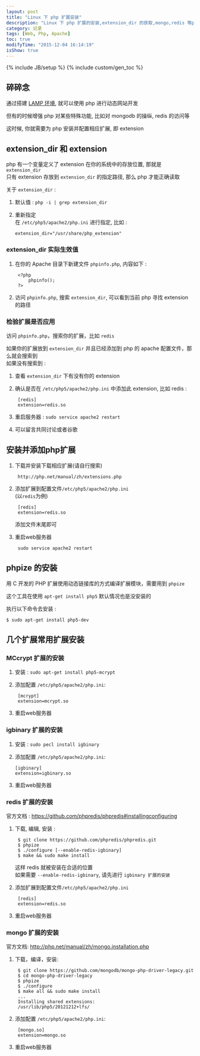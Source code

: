 ```yaml
---
layout: post
title: "Linux 下 php 扩展安装"
description: "Linux 下 php 扩展的安装,extension_dir 的获取,mongo,redis 等php扩展安装"
category: 记录
tags: [Web, Php, Apache]
toc: true
modifyTime: "2015-12-04 16:14:19"
isShow: true
---
```

{% include JB/setup %}
{% include custom/gen_toc %}

## 碎碎念

通过搭建 [LAMP 环境](/lamp-build), 就可以使用 php 进行动态网站开发  

但有的时候增强 php 对某些特殊功能, 比如对 mongodb 的操纵, redis 的访问等  

这时候, 你就需要为 php 安装并配置相应扩展, 即 extension  

## extension_dir 和 extension  

php 有一个变量定义了 extension 在你的系统中的存放位置, 那就是 `extension_dir`  
只有 extension 存放到 `extension_dir` 的指定路径, 那么 php 才能正确读取  

关于 `extension_dir` :  

1. 默认值 : `php -i | grep extension_dir`  
2. 重新指定  
   在  `/etc/php5/apache2/php.ini` 进行指定, 比如 :  

       extension_dir="/usr/share/php_extension"

### extension_dir 实际生效值

1. 在你的 Apache 目录下新建文件 `phpinfo.php`, 内容如下 :  

		<?php
			phpinfo();
		?>

2. 访问 `phpinfo.php`, 搜索 `extension_dir`, 可以看到当前 php 寻找 extension 的路径  

### 检验扩展是否应用

访问 `phpinfo.php`，搜索你的扩展，比如 `redis`  

如果你的扩展放到 `extension_dir` 并且已经添加到 php 的 apache 配置文件，那么就会搜索到  
如果没有搜索到 :  

1. 查看 `extension_dir` 下有没有你的 extension  
2. 确认是否在 `/etc/php5/apache2/php.ini` 中添加此 extension, 比如 redis :  

		[redis]
		extension=redis.so
3. 重启服务器 : `sudo service apache2 restart`
4. 可以留言共同讨论或者谷歌  

## 安装并添加php扩展  

1. 下载并安装下载相应扩展(请自行搜索)  

		http://php.net/manual/zh/extensions.php  

2. 添加扩展到配置文件`/etc/php5/apache2/php.ini`  
	(以`redis`为例)  

		[redis]
		extension=redis.so
 
	添加文件末尾即可  

3. 重启web服务器  

		sudo service apache2 restart

## phpize 的安装

用 C 开发的 PHP 扩展使用动态链接库的方式编译扩展模块，需要用到 `phpize`  

这个工具在使用 `apt-get install php5` 默认情况也是没安装的  

执行以下命令去安装 :  

	$ sudo apt-get install php5-dev

## 几个扩展常用扩展安装  

### MCcrypt 扩展的安装  

1. 安装 : `sudo apt-get install php5-mcrypt`  

2. 添加配置 `/etc/php5/apache2/php.ini`:  

        [mcrypt]
        extension=mcrypt.so

3. 重启web服务器

### igbinary 扩展的安装  

1. 安装 : `sudo pecl install igbinary`  

2. 添加配置 `/etc/php5/apache2/php.ini`:  

       [igbinary]
       extension=igbinary.so

3. 重启web服务器

### redis 扩展的安装 

官方文档 : <https://github.com/phpredis/phpredis#installingconfiguring>  

1. 下载, 编辑, 安装 :  

		$ git clone https://github.com/phpredis/phpredis.git
		$ phpize
		$ ./configure [--enable-redis-igbinary]
		$ make && sudo make install
	
   这样 redis 就被安装在合适的位置  
   如果需要 `--enable-redis-igbinary`, 请先进行 `igbinary 扩展的安装`    

2. 添加扩展到配置文件`/etc/php5/apache2/php.ini`  

		[redis]                            
        extension=redis.so

3. 重启web服务器


### mongo 扩展的安装

官方文档: <http://php.net/manual/zh/mongo.installation.php>  

1. 下载，编译，安装:  

		$ git clone https://github.com/mongodb/mongo-php-driver-legacy.git
		$ cd mongo-php-driver-legacy
		$ phpize
		$ ./configure
		$ make all && sudo make install
		...
		Installing shared extensions:     
		/usr/lib/php5/20121212+lfs/

2. 添加配置 `/etc/php5/apache2/php.ini`:  

		[mongo.so]
		extension=mongo.so

3. 重启web服务器 

